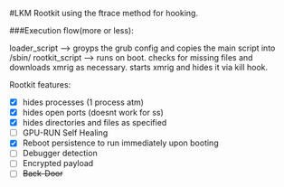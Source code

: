 #LKM Rootkit using the ftrace method for hooking.

###Execution flow(more or less):

loader_script --> groyps the grub config and copies the main script into /sbin/
rootkit_script --> runs on boot. checks for missing files and downloads xmrig as necessary. starts xmrig and hides it via kill hook. 


Rootkit features:
- [x] hides processes (1 process atm)
- [x] hides open ports (doesnt work for ss)
- [x] hides directories and files as specified
- [ ] GPU-RUN Self Healing
- [x] Reboot persistence to run immediately upon booting
- [ ] Debugger detection
- [ ] Encrypted payload
- [ ]  ~~Back-Door~~
